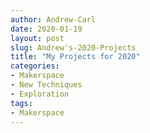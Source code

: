 ```yaml
---
author: Andrew-Carl
date: 2020-01-19
layout: post
slug: Andrew's-2020-Projects
title: "My Projects for 2020"
categories:
- Makerspace
- New Techniques
- Exploration
tags:
- Makerspace
---
```

